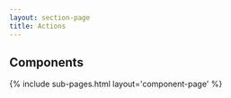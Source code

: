 ```yaml
---
layout: section-page
title: Actions
---
```


<h2>Components</h2>

{% include sub-pages.html layout='component-page' %}
